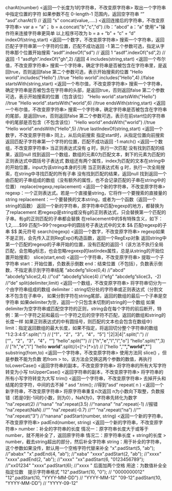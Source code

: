 charAt(number) <返回一个长度为1的字符串，不改变原字符串>
取出一个字符串中指定位置的字符
如果参数不在 0-length-1 范围内，返回空字符串 “”
“asd”.charAt(1) // 返回 “s”
concat(value,.....) <返回连接后的字符串，不改变原字符串>
var a = “a”；
b = a.concat("b","c","d") //b：“abcd” a：“a”
使用“+”操作符来连接字符串更简单
以上程序可改为 b = a + “b” + “c” + “d”
indexOf(string,start) <返回一个数字，不改变原字符串>
搜索一个字符串，返回匹配子字符串第一个字符的位置，匹配不成功返回 -1
第二个参数可选，指定从字符串那个位置开始搜索
“asdf”.indexOf("sd") // 返回 1
“asdf”.indexOf("sd",2) //返回 -1
“asdfgh”.indexOf("gh",2) /返回 4
includes(string,start) <返回一个布尔值，不改变原字符串>
搜索一个字符串，确定字符串是否被包含在字符串里，是返回true，否则返回false
第二个参数可选，表示开始搜索的位置
"Hello world".includes("Hello") //true
"Hello world".includes("Hello",4) //false
startsWith(string,start) <返回一个布尔值，不改变原字符串>
搜索一个字符串，确定字符串是否被包含在字符串的头部，是返回true，否则返回false
第二个参数可选，表示开始搜索的位置（包含该位）
"Hello world".startsWith("Hello") //true
"Hello world".startsWith("world",6) //true
endsWith(string,start) <返回一个布尔值，不改变原字符串>
搜索一个字符串，确定字符串是否被包含在字符串的尾部，是返回true，否则返回false
第二个参数可选，表示在前start位的字符串中的尾部是否包含（不包含该位）
"Hello world".endsWith("world") //true
"Hello world".endsWith("Hello",5) //true
lastIndexOf(string,start) <返回一个数字，不改变原字符串>
同上，从后向前搜索
指定start时，从指定位置向前搜索
返回匹配子字符串第一个字符的位置，匹配不成功返回 -1
match() <返回一个数组，不改变原字符串>
当正则表达式没有 g 时，执行一次匹配
没有找到匹配的结果，返回null
找到返回一个数组，数组的元素0为匹配文本，剩下的元素为匹配的正则表达式中圆括号子表达式
数组还有两个属性，index为匹配的文本在string中的开始位置，input为该string本身的引用
当正则表达式有 g 时，执行一次全局搜索，在string中寻找匹配的所有子串
没有找到匹配的结果，返回null
找到返回一个由匹配的子串组成的数组（没有额外的属性，也不会记录匹配的子串在string中的位置）
replace(regexp,replacement) <返回一个新的字符串，不改变原字符串>
regexp：一个正则表达式。若是一个直接量string，它将作一个要搜索的直接量的string
replacement：一个要替换的文本string，或者为一个函数（返回一个string的函数）
返回一个新的字符串，原字符串中匹配regexp的地方，都替换为了replacement
若regexp是string或没有g的正则表达式，只会替换第一个匹配的子串。有g的正则匹配的子串都会替换
在reliacement中的$有特殊含义，如下：
$1,$2,.....$99 匹配1~99个regexp中的圆括号子表达式中的文本
$& 匹配regexp的子串
$$ 美元符号
search(regexp) <返回一个数字，不改变原字符串>
regexp如果不是正则，会先传入正则RegExp()构造函数，返回一个RegExp对象
返回string中第一个匹配的regexp的子串开始的位置，没有匹配的返回-1（该方法不执行全局匹配，会忽略g标志，也会忽略regxexp的lastIndex属性，总是从string的开始位置开始搜索）
slice(start,end) <返回一个字符串，不改变原字符串>
提取一个子字符串
start：开始位置，负数表示倒数
end：结束位置（不包括），负数表示倒数，不指定表示到字符串结尾
“abcdefg”slice(0,4) //"abcd"
“abcdefg”slice(2,4) //"cd"
“abcdefg”slice(4) //“efg”
“abcdefg”slice(3，-2) //“de”
split(delimiter,limit) <返回一个数组，不改变原字符串>
将字符串切分为一个由字符串组成的数组
delimiter：string切分处的字符串或正则表达式（分割文本不包含在子串中，
如果分割字符在string尾部，返回的数组的最后一个子串是空字符串
如果delimiter为空，返回一个只包含未切割的string的一个数组
如果delimiter为空字符串或匹配空字符的正则，string会在每个字符的前后断开，特例：第一个字符之前和最后一个字符之后的空字符不匹配，返回的数组和string的长度一样
如果正则表达式的中有圆括号，则匹配的文本也会包含在数组中）
limit：指定返回数组的最大长度，如果不指定，将返回切分整个字符串的数组
"1:2:3:4:5".split(":") // [“1”，“2”，“3”，“4”，“5”]
"|2|3|4|".split(":") // [“”，“2”，“3”，“4”，“”]
“hello”.split("") // ["h","e","l","l","o"]
“hello”.split("",3) // ["h","e","l"]
"hello <b>world</b>".split(/(<[^>]*>)/) // ["hello ","<b>","world","</b>"]
substring(from,to) <返回一个字符串，不改变原字符串>
使用方法同 slice() ，但是参数不能为负数
若from > to，该方法会交换这两个参数的数值，再执行
toLowerCase() <返回字符串的副本，不改变原字符串>
将字符串的所有大写字符转变为小写
toUpperCase() <返回字符串的副本，不改变原字符串>
将字符串的所有小写字符转变为大写
trim() <返回一个字符串，不改变原字符串>
去掉开头和结尾的空字符，中间的去不掉
“ asd ”.trim(); //得到“asd”
repeat( n ) <返回一个新字符串，不改变原字符串>
将原字符串重复n次返回
n为小数向下取整，负数报错（若是0到-1间的小数，则为0），NaN为0，字符串先转化为数字
“na”.repeat(2) //“nana”
“na”.repeat(3.5) //“nanana”
“na”.repeat(-1) //报错
“na”.repeat(NaN) //“”
“na”.repeat(-0.7) //“”
“na”.repeat(“na”) //“”
“na”.repeat(“3”) //“nanana”
padStart(number, string) <返回一个新的字符串，不改变原字符串>
padEnd(number, string) <返回一个新的字符串，不改变原字符串>
number：补全的字符串的长度
情况一：原字符串长度大于或等于number，就不用补全了，返回原字符串
情况二：原字符串长度 + string的长度 > number，截去string超出的部分，然后补全字符串
string：用于补全的字符串，这个参数如果没传，默认用一个空格字符代替来补全
"x".padStart(5, "ab"); //"ababx"
"x".padEnd(4, "ab"); //"xaba"
"xxxx".padStart(2, "ab"); //"xxxx"
"xxxx".padEnd(2, "ab"); //"xxxx"
"xx".padStart(6, "0123456789"); //"xx01234"
"xxxx".padStart(6); //"xxxx " 后面加两个空格
用途：为数值补全全指定位数　提示字符串格式
"12".padStart(10, "0"); // "0000000012"
"12".padStart(10, "YYYY-MM-DD") // "YYYY-MM-12"
"09-12".padStart(10, "YYYY-MM-DD") // "YYYY-09-12"
